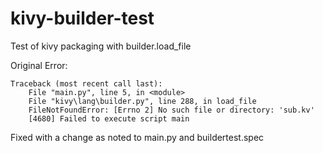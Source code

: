 # kivy-builder-test
Test of kivy packaging with builder.load_file

Original Error:

	Traceback (most recent call last):
		File "main.py", line 5, in <module>
		File "kivy\lang\builder.py", line 288, in load_file
		FileNotFoundError: [Errno 2] No such file or directory: 'sub.kv'
		[4680] Failed to execute script main

Fixed with a change as noted to main.py and buildertest.spec
